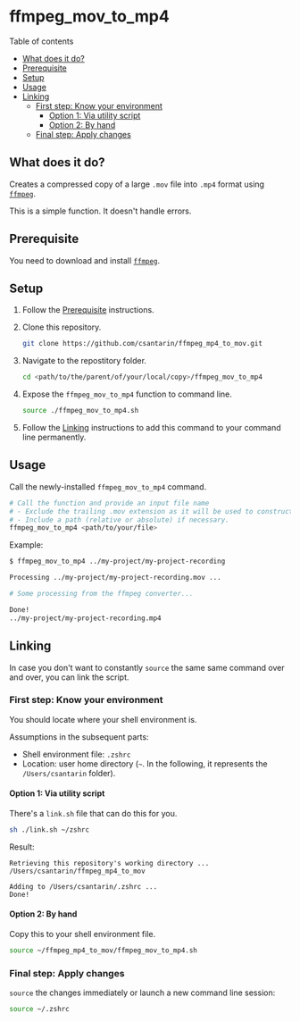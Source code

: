 # ffmpeg_mov_to_mp4

Table of contents
- [What does it do?](#what-does-it-do)
- [Prerequisite](#prerequisite)
- [Setup](#setup)
- [Usage](#usage)
- [Linking](#linking)
	- [First step: Know your environment](#first-step-know-your-environment)
		- [Option 1: Via utility script](#option-1-via-utility-script)
		- [Option 2: By hand](#option-2-by-hand)
	- [Final step: Apply changes](#final-step-apply-changes)

## What does it do?

Creates a compressed copy of a large `.mov` file into `.mp4` format using [`ffmpeg`](https://ffmpeg.org).

This is a simple function. It doesn't handle errors.


## Prerequisite

You need to download and install [`ffmpeg`](https://ffmpeg.org).

## Setup

1. Follow the [Prerequisite](#prerequisite) instructions.

2. Clone this repository.
    ```sh
	git clone https://github.com/csantarin/ffmpeg_mp4_to_mov.git
    ```

3. Navigate to the repostitory folder.
	```sh
	cd <path/to/the/parent/of/your/local/copy>/ffmpeg_mov_to_mp4
	```

4. Expose the `ffmpeg_mov_to_mp4` function to command line.

	```sh
	source ./ffmpeg_mov_to_mp4.sh 
	```

5. Follow the [Linking](#linking) instructions to add this command to your command line permanently.

## Usage

Call the newly-installed `ffmpeg_mov_to_mp4` command.

```sh
# Call the function and provide an input file name
# - Exclude the trailing .mov extension as it will be used to construct the .mp4 file.
# - Include a path (relative or absolute) if necessary.
ffmpeg_mov_to_mp4 <path/to/your/file> 
```

Example:

```sh
$ ffmpeg_mov_to_mp4 ../my-project/my-project-recording

Processing ../my-project/my-project-recording.mov ...

# Some processing from the ffmpeg converter...

Done!
../my-project/my-project-recording.mp4
```

## Linking

In case you don't want to constantly `source` the same same command over and over, you can link the script.

### First step: Know your environment

You should locate where your shell environment is.

Assumptions in the subsequent parts:
- Shell environment file: `.zshrc`
- Location: user home directory (`~`. In the following, it represents the `/Users/csantarin` folder).

#### Option 1: Via utility script

There's a `link.sh` file that can do this for you.

```sh
sh ./link.sh ~/zshrc
```

Result:

```
Retrieving this repository's working directory ...
/Users/csantarin/ffmpeg_mp4_to_mov

Adding to /Users/csantarin/.zshrc ...
Done!
```

#### Option 2: By hand

Copy this to your shell environment file.

```sh
source ~/ffmpeg_mp4_to_mov/ffmpeg_mov_to_mp4.sh
```

### Final step: Apply changes

`source` the changes immediately or launch a new command line session:

```sh
source ~/.zshrc
```
